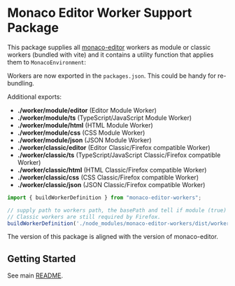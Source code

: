 # Monaco Editor Worker Support Package

This package supplies all [monaco-editor](https://github.com/microsoft/monaco-editor) workers as module or classic workers (bundled with vite) and it contains a utility function that applies them to `MonacoEnvironment`:

Workers are now exported in the `packages.json`. This could be handy for re-bundling.

Additional exports:

- **./worker/module/editor** (Editor Module Worker)
- **./worker/module/ts** (TypeScript/JavaScript Module Worker)
- **./worker/module/html** (HTML Module Worker)
- **./worker/module/css** (CSS Module Worker)
- **./worker/module/json** (JSON Module Worker)
- **./worker/classic/editor** (Editor Classic/Firefox compatible Worker)
- **./worker/classic/ts** (TypeScript/JavaScript Classic/Firefox compatible Worker)
- **./worker/classic/html** (HTML Classic/Firefox compatible Worker)
- **./worker/classic/css** (CSS Classic/Firefox compatible Worker)
- **./worker/classic/json** (JSON Classic/Firefox compatible Worker)

```javascript
import { buildWorkerDefinition } from "monaco-editor-workers";

// supply path to workers path, the basePath and tell if module (true) or classic (false) workers shall be used.
// Classic workers are still required by Firefox.
buildWorkerDefinition('./node_modules/monaco-editor-workers/dist/workers', import.meta.url, false);
```

The version of this package is aligned with the version of monaco-editor.

## Getting Started

See main [README](../../README.md#getting-started).
